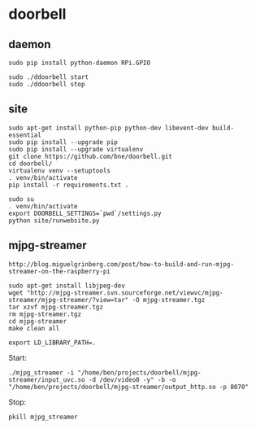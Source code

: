 doorbell
========

daemon
------
    sudo pip install python-daemon RPi.GPIO

    sudo ./ddoorbell start
    sudo ./ddoorbell stop

site
----

    sudo apt-get install python-pip python-dev libevent-dev build-essential
    sudo pip install --upgrade pip
    sudo pip install --upgrade virtualenv
    git clone https://github.com/bne/doorbell.git
    cd doorbell/
    virtualenv venv --setuptools
    . venv/bin/activate
    pip install -r requirements.txt .

    sudo su
    . venv/bin/activate
    export DOORBELL_SETTINGS=`pwd`/settings.py
    python site/runwebsite.py

mjpg-streamer
-------------

    http://blog.miguelgrinberg.com/post/how-to-build-and-run-mjpg-streamer-on-the-raspberry-pi

    sudo apt-get install libjpeg-dev
    wget "http://mjpg-streamer.svn.sourceforge.net/viewvc/mjpg-streamer/mjpg-streamer/?view=tar" -O mjpg-streamer.tgz
    tar xzvf mjpg-streamer.tgz
    rm mjpg-streamer.tgz
    cd mjpg-streamer
    make clean all

    export LD_LIBRARY_PATH=.

Start:

    ./mjpg_streamer -i "/home/ben/projects/doorbell/mjpg-streamer/input_uvc.so -d /dev/video0 -y" -b -o "/home/ben/projects/doorbell/mjpg-streamer/output_http.so -p 8070"

Stop:

    pkill mjpg_streamer
